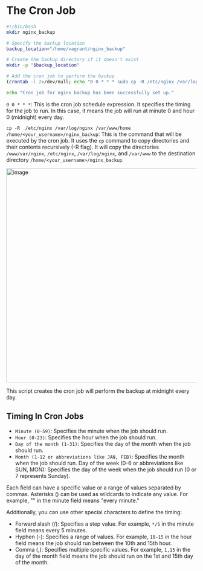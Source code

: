 # The Cron Job

```bash
#!/bin/bash
mkdir nginx_backup

# Specify the backup location
backup_location="/home/vagrant/nginx_backup"

# Create the backup directory if it doesn't exist
mkdir -p "$backup_location"

# Add the cron job to perform the backup
(crontab -l 2>/dev/null; echo "0 0 * * * sudo cp -R /etc/nginx /var/log /var/www/html $backup_location") | crontab -

echo "Cron job for nginx backup has been successfully set up."
```

```0 0 * * *```: This is the cron job schedule expression. It specifies the timing for the job to run. In this case, it means the job will run at minute 0 and hour 0 (midnight) every day.

```cp -R  /etc/nginx /var/log/nginx /var/www/home /home/<your_username>/nginx_backup```: This is the command that will be executed by the cron job. It uses the ```cp``` command to copy directories and their contents recursively (-R flag). It will copy the directories ```/www/var/nginx```, ```/etc/nginx```, ```/var/log/nginx```, and ```/var/www``` to the destination directory ```/home/<your_username>/nginx_backup```.

<img width="567" alt="image" src="https://github.com/Mbaoma/loadbalancing-local-vms/assets/49791498/5b1f4c82-a4f0-4297-9b01-cb246812ec92">

This script creates the cron job will perform the backup at midnight every day.

## Timing In Cron Jobs
- ```Minute (0-59)```: Specifies the minute when the job should run.
- ```Hour (0-23)```: Specifies the hour when the job should run.
- ```Day of the month (1-31)```: Specifies the day of the month when the job should run.
- ```Month (1-12 or abbreviations like JAN, FEB)```: Specifies the month when the job should run.
Day of the week (0-6 or abbreviations like SUN, MON): Specifies the day of the week when the job should run (0 or 7 represents Sunday).

Each field can have a specific value or a range of values separated by commas. Asterisks () can be used as wildcards to indicate any value. For example, "" in the minute field means "every minute."

Additionally, you can use other special characters to define the timing:

- Forward slash (/): Specifies a step value. For example, ```*/5``` in the minute field means every 5 minutes.
- Hyphen (-): Specifies a range of values. For example, ```10-15``` in the hour field means the job should run between the 10th and 15th hour.
- Comma (,): Specifies multiple specific values. For example, ```1,15``` in the day of the month field means the job should run on the 1st and 15th day of the month.
